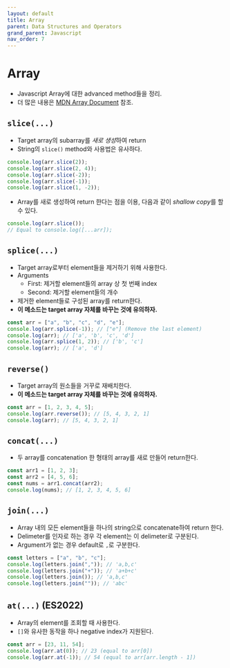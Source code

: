 ```yaml
---
layout: default
title: Array
parent: Data Structures and Operators
grand_parent: Javascript
nav_order: 7
---
```


# Array

- Javascript Array에 대한 advanced method들을 정리.
- 더 많은 내용은 [MDN Array Document](https://developer.mozilla.org/en-US/docs/Web/JavaScript/Reference/Global_Objects/Array) 참조.

## `slice(...)`

- Target array의 subarray를 *새로 생성*하여 return
- String의 `slice()` method와 사용법은 유사하다.

```javascript
console.log(arr.slice(2));
console.log(arr.slice(2, 4));
console.log(arr.slice(-2));
console.log(arr.slice(-1));
console.log(arr.slice(1, -2));
```

- Array를 새로 생성하여 return 한다는 점을 이용, 다음과 같이 *shallow copy*를 할 수 있다.

```javascript
console.log(arr.slice());
// Equal to console.log([...arr]);
```

## `splice(...)`

- Target array로부터 element들을 제거하기 위해 사용한다.
- Arguments
  - First: 제거할 element들의 array 상 첫 번째 index
  - Second: 제거할 element들의 개수
- 제거한 element들로 구성된 array를 return한다.
- **이 메소드는 target array 자체를 바꾸는 것에 유의하자.**

```javascript
const arr = ["a", "b", "c", "d", "e"];
console.log(arr.splice(-1)); // ["e"] (Remove the last element)
console.log(arr); // ['a', 'b', 'c', 'd']
console.log(arr.splice(1, 2)); // ['b', 'c']
console.log(arr); // ['a', 'd']
```

## `reverse()`

- Target array의 원소들을 거꾸로 재배치한다.
- **이 메소드는 target array 자체를 바꾸는 것에 유의하자.**

```javascript
const arr = [1, 2, 3, 4, 5];
console.log(arr.reverse()); // [5, 4, 3, 2, 1]
console.log(arr); // [5, 4, 3, 2, 1]
```

## `concat(...)`

- 두 array를 concatenation 한 형태의 array를 새로 만들어 return한다.

```javascript
const arr1 = [1, 2, 3];
const arr2 = [4, 5, 6];
const nums = arr1.concat(arr2);
console.log(nums); // [1, 2, 3, 4, 5, 6]
```

## `join(...)`

- Array 내의 모든 element들을 하나의 string으로 concatenate하여 return 한다.
- Delimeter를 인자로 하는 경우 각 element는 이 delimeter로 구분된다.
- Argument가 없는 경우 default로 `,`로 구분한다.

```javascript
const letters = ["a", "b", "c"];
console.log(letters.join(",")); // 'a,b,c'
console.log(letters.join("+")); // 'a+b+c'
console.log(letters.join()); // 'a,b,c'
console.log(letters.join("")); // 'abc'
```

## `at(...)` (ES2022)

- Array의 element를 조회할 때 사용한다.
- `[]`와 유사한 동작을 하나 negative index가 지원된다.

```javascript
const arr = [23, 11, 54];
console.log(arr.at(0)); // 23 (equal to arr[0])
console.log(arr.at(-1)); // 54 (equal to arr[arr.length - 1])
```
